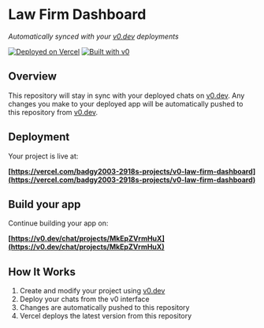 # Law Firm Dashboard

*Automatically synced with your [v0.dev](https://v0.dev) deployments*

[![Deployed on Vercel](https://img.shields.io/badge/Deployed%20on-Vercel-black?style=for-the-badge&logo=vercel)](https://vercel.com/badgy2003-2918s-projects/v0-law-firm-dashboard)
[![Built with v0](https://img.shields.io/badge/Built%20with-v0.dev-black?style=for-the-badge)](https://v0.dev/chat/projects/MkEpZVrmHuX)

## Overview

This repository will stay in sync with your deployed chats on [v0.dev](https://v0.dev).
Any changes you make to your deployed app will be automatically pushed to this repository from [v0.dev](https://v0.dev).

## Deployment

Your project is live at:

**[https://vercel.com/badgy2003-2918s-projects/v0-law-firm-dashboard](https://vercel.com/badgy2003-2918s-projects/v0-law-firm-dashboard)**

## Build your app

Continue building your app on:

**[https://v0.dev/chat/projects/MkEpZVrmHuX](https://v0.dev/chat/projects/MkEpZVrmHuX)**

## How It Works

1. Create and modify your project using [v0.dev](https://v0.dev)
2. Deploy your chats from the v0 interface
3. Changes are automatically pushed to this repository
4. Vercel deploys the latest version from this repository
